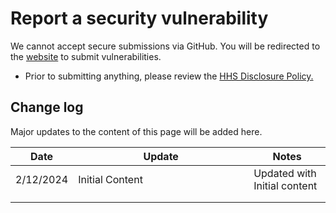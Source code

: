 # Report a security vulnerability

We cannot accept secure submissions via GitHub. You will be redirected to the [website](https://hhs.responsibledisclosure.com/) to submit vulnerabilities.

* Prior to submitting anything, please review the [HHS Disclosure Policy.](https://www.hhs.gov/vulnerability-disclosure-policy/index.html)

## Change log

Major updates to the content of this page will be added here.

<table><thead><tr><th>Date</th><th width="265">Update</th><th>Notes</th></tr></thead><tbody><tr><td>2/12/2024</td><td>Initial Content</td><td>Updated with Initial content</td></tr><tr><td></td><td></td><td></td></tr><tr><td></td><td></td><td></td></tr></tbody></table>
